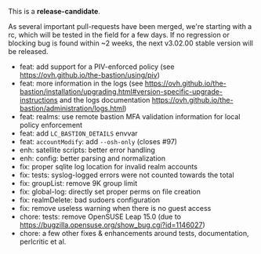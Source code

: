 This is a **release-candidate**.

As several important pull-requests have been merged, we're starting with a rc, which will be tested in the field for a few days. If no regression or blocking bug is found within ~2 weeks, the next v3.02.00 stable version will be released.

- feat: add support for a PIV-enforced policy (see https://ovh.github.io/the-bastion/using/piv)
- feat: more information in the logs (see https://ovh.github.io/the-bastion/installation/upgrading.html#version-specific-upgrade-instructions and the logs documentation https://ovh.github.io/the-bastion/administration/logs.html)
- feat: realms: use remote bastion MFA validation information for local policy enforcement
- feat: add `LC_BASTION_DETAILS` envvar
- feat: `accountModify`: add `--osh-only` (closes #97)
- enh: satellite scripts: better error handling
- enh: config: better parsing and normalization
- fix: proper sqlite log location for invalid realm accounts
- fix: tests: syslog-logged errors were not counted towards the total
- fix: groupList: remove 9K group limit
- fix: global-log: directly set proper perms on file creation
- fix: realmDelete: bad sudoers configuration
- fix: remove useless warning when there is no guest access
- chore: tests: remove OpenSUSE Leap 15.0 (due to https://bugzilla.opensuse.org/show_bug.cgi?id=1146027)
- chore: a few other fixes & enhancements around tests, documentation, perlcritic et al.
